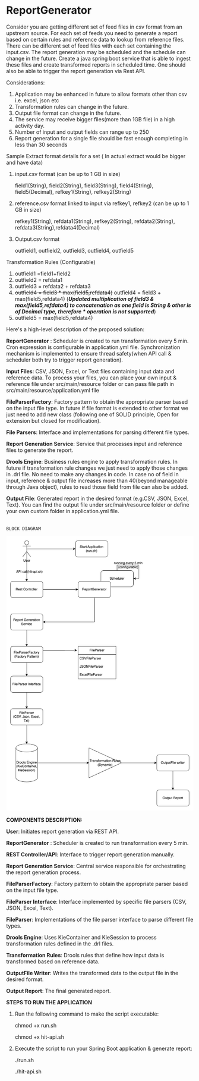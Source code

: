 # ReportGenerator

Consider you are getting different set of feed files in csv format from an upstream source.
For each set of feeds you need to generate a report based on certain rules and reference data to lookup from reference files. There can be different set of feed files with each set containing the input.csv.
The report generation may be scheduled and the schedule can change in the future.
Create a java spring boot service that is able to ingest these files and create transformed reports in scheduled time.
One should also be able to trigger the report generation via Rest API.

Considerations:
1. Application may be enhanced in future to allow formats other than csv i.e. excel, json etc
2. Transformation rules can change in the future.
3. Output file format can change in the future.
4. The service may receive bigger files(more than 1GB file) in a high activity day.
5. Number of input and output fields can range up to 250
6. Report generation for a single file should be fast enough completing in less than 30 seconds

Sample Extract format details for a set ( In actual extract would be bigger and have data)

1. input.csv format (can be up to 1 GB in size)

    field1(String), field2(String), field3(String), field4(String), field5(Decimal), refkey1(String), refkey2(String)

2. reference.csv format linked to input via refkey1, refkey2 (can be up to 1 GB in size)

    refkey1(String), refdata1(String), refkey2(String), refdata2(String), refdata3(String),refdata4(Decimal)

3. Output.csv format

    outfield1, outfield2, outfield3, outfield4, outfield5


Transformation Rules (Configurable)

 1. outfield1 =field1+field2
 2. outfield2 = refdata1
 3. outfield3 = refdata2 + refdata3
 4. ~~outfield4 = field3 * max(field5,refdata4)~~ outfield4 = field3 + max(field5,refdata4) (_**Updated multiplication of field3 & max(field5,refdata4) to concatenation as one field is String & other is of Decimal type, therefore * operation is not supported**_)
 5. outfield5 = max(field5,refdata4)


Here's a high-level description of the proposed solution:

**ReportGenerator** : Scheduler is created to run transformation every 5 min. 
Cron expression is configurable in application.yml file.
Synchronization mechanism is implemented to ensure thread safety(when API call & scheduler both try to trigger report generation).

**Input Files**: CSV, JSON, Excel, or Text files containing input data and reference data.
To process your files, you can place your own input & reference file under src/main/resource folder or can pass file path in src/main/resource/application.yml file

**FileParserFactory**: Factory pattern to obtain the appropriate parser based on the input file type.
In future if file format is extended to other format we just need to add new class (following one of SOLID principle, Open for extension but closed for modification).

**File Parsers**: Interface and implementations for parsing different file types.

**Report Generation Service**: Service that processes input and reference files to generate the report.

**Drools Engine**: Business rules engine to apply transformation rules. 
In future if transformation rule changes we just need to apply those changes in .drl file. 
No need to make any changes in code. 
In case no of field in input, reference & output file increases more than 40(beyond manageable through Java object), rules to read those field from file can also be added.

**Output File**: Generated report in the desired format (e.g.CSV, JSON, Excel, Text).
You can find the output file under src/main/resource folder or define your own custom folder in application.yml file.

                                                                               BLOCK DIAGRAM

![](documentation/ReportGeneratorUML.png)

**COMPONENTS DESCRIPTION:**

**User**: Initiates report generation via REST API.

**ReportGenerator** : Scheduler is created to run transformation every 5 min.

**REST Controller/API**: Interface to trigger report generation manually.

**Report Generation Service**: Central service responsible for orchestrating the report generation process.

**FileParserFactory**: Factory pattern to obtain the appropriate parser based on the input file type. 

**FileParser Interface**: Interface implemented by specific file parsers (CSV, JSON, Excel, Text).

**FileParser**: Implementations of the file parser interface to parse different file types.

**Drools Engine**: Uses KieContainer and KieSession to process transformation rules defined in the .drl files.

**Transformation Rules**: Drools rules that define how input data is transformed based on reference data.

**OutputFile Writer**: Writes the transformed data to the output file in the desired format.

**Output Report**: The final generated report.


**STEPS TO RUN THE APPLICATION**

1. Run the following command to make the script executable:

   chmod +x run.sh

   chmod +x hit-api.sh

2. Execute the script to run your Spring Boot application & generate report:

   ./run.sh

   ./hit-api.sh



